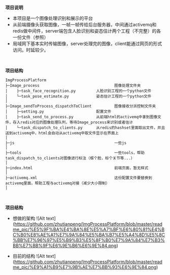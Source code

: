 **项目说明** 
- 本项目是一个图像处理识别和展示的平台
- 从前端摄像头获取图像，一帧一帧传给后台服务器，中间通过activemq和redis做中间件，server端包含人脸识别和姿态估计两个工程（不完整）的各一份文件（参照）
- 局域网下基本实时传输图像，server处理完的图像，client能通过网页的形式访问。时延较少。
<br>

**项目结构** 
```
ImgProcessPlatform
├─Image_process                                 图像处理文件夹
│    ├─task_face_recognition.py         人脸识别工程的一个python文件
│    └─task_pose_estimate.py            姿态估计工程的一个python文件
│ 
├─Image_sendToProcess_dispatchToClient          图像接收分派控制文件夹
│    ├─setting.py                       配置文件
│    ├─task_send_to_process.py          从前端html的activemq中拿到图像文件，存入redis对应的图像处理队列，等待Image_process来识别或者估计
│    └─task_dispatch_to_clients.py      从redis的hashset里面取出文件，并且送到activemq中，html会自动从activemq中取文件显示在界面上
│
├─js                                            一些js
│ 
├─tools                                         一些tools，帮助task_dispatch_to_clients对图像进行标注（框个脸，标个关节等...）
│
├─index.html                                    前端页面，暂无样式
│
├─activemq.xml                                  这份配置文件要替换到activemq里面，帮助工程与activemq对接（减少大小限制）
│
```
<br>

**项目结构**
- 想做的架构
 ![Alt text] (https://github.com/zhutianpeng/ImgProcessPlatform/blob/master/readme_pic/%E5%9F%BA%E4%BA%8E%E5%A7%BF%E6%80%81%E4%BC%B0%E8%AE%A1%E7%9A%84%E5%BA%B7%E5%A4%8D%E5%8C%BB%E7%96%97%E5%B9%B3%E5%8F%B0%E7%9A%84%E7%B3%BB%E7%BB%9F%E6%9E%B6%E6%9E%84.png)

- 目前的结构
 ![Alt text] (https://github.com/zhutianpeng/ImgProcessPlatform/blob/master/readme_pic/%E9%A1%B9%E7%9B%AE%E7%BB%93%E6%9E%84.png)

<br>
